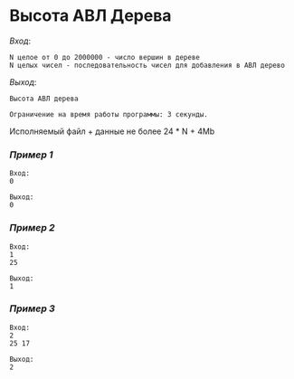 # **Высота АВЛ Дерева**

*Вход*:

	N целое от 0 до 2000000 - число вершин в дереве
	N целых чисел - последовательность чисел для добавления в АВЛ дерево

*Выход*:

	Высота АВЛ дерева

	Ограничение на время работы программы: 3 секунды.

Исполняемый файл + данные не более 24 * N + 4Mb

### *Пример 1*

	Вход:
	0

	Выход:
	0


### *Пример 2*

	Вход:
	1
	25

	Выход:
	1

### *Пример 3*

	Вход:
	2
	25 17

	Выход:
	2
